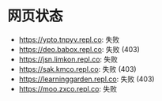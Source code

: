 # 网页状态
- https://ypto.tnpyv.repl.co: 失败
- https://deo.babox.repl.co: 失败 (403)
- https://jsn.limkon.repl.co: 失败
- https://sak.kmco.repl.co: 失败 (403)
- https://learninggarden.repl.co: 失败 (403)
- https://moo.zxco.repl.co: 失败
